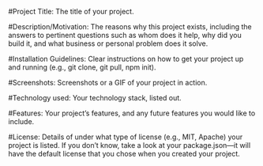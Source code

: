 #Project Title: The title of your project.

#Description/Motivation: The reasons why this project exists, including the answers to pertinent questions such as whom does it help, why did you build it, and what business or personal problem does it solve.

#Installation Guidelines: Clear instructions on how to get your project up and running (e.g., git clone, git pull, npm init).

#Screenshots: Screenshots or a GIF of your project in action.

#Technology used: Your technology stack, listed out.

#Features: Your project’s features, and any future features you would like to include.

#License: Details of under what type of license (e.g., MIT, Apache) your project is listed. If you don’t know, take a look at your package.json—it will have the default license that you chose when you created your project.
